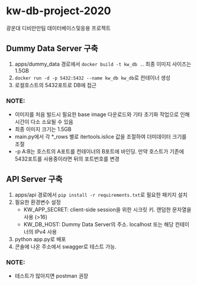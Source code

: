 # kw-db-project-2020
광운대 디비만만팀 데이터베이스및응용 프로젝트 

## Dummy Data Server 구축
1. apps/dummy_data 경로에서 `docker build -t kw_db .`. 최종 이미지 사이즈는 1.5GB
2. `docker run -d -p 5432:5432 --name kw_db kw_db`로 컨테이너 생성
3. 로컬호스트의 5432포트로 DB에 접근

### NOTE:
- 이미지를 처음 빌드시 필요한 base image 다운로드와 기타 초기화 작업으로 인해 시간이 다소 소요될 수 있음
- 최종 이미지 크기는 1.5GB
- main.py에서 각 *_rows 별로 itertools.islice 값을 조절하여 더미데이터 크기를 조절
- -p A:B는 호스트의 A포트를 컨테이너의 B포트에 바인딩. 만약 호스트가 기존에 5432포트를 사용중이라면 뒤의 포트번호를 변경


## API Server 구축
1. apps/api 경로에서 `pip install -r requirements.txt`로 필요한 패키지 설치
2. 필요한 환경변수 설정
    - KW_APP_SECRET: client-side session을 위한 시크릿 키. 랜덤한 문자열을 사용 (>16)
    - KW_DB_HOST: Dummy Data Server의 주소. localhost 또는 해당 컨테이너의 IPv4 사용
3. python app.py로 배포
4. 콘솔에 나온 주소에서 swagger로 테스트 가능. 

### NOTE:
- 테스트가 많아지면 postman 권장